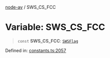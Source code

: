 [node-av](../globals.md) / SWS\_CS\_FCC

# Variable: SWS\_CS\_FCC

> `const` **SWS\_CS\_FCC**: [`SWSFlag`](../type-aliases/SWSFlag.md)

Defined in: [constants.ts:2057](https://github.com/seydx/av/blob/f8631fc881b394300b1479f511d55cf1c370a87f/src/constants/constants.ts#L2057)
